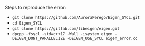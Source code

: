 Steps to reproduce the error:
- ```git clone https://github.com/AuroraPerego/Eigen_SYCL.git```
- ```cd Eigen_SYCL```
- ```git clone https://gitlab.com/libeigen/eigen.git```
- ```dpcpp -fsycl -std=c++17 -Wall -isystem eigen -DEIGEN_DONT_PARALLELIZE -DEIGEN_USE_SYCL eigen_error.cc```
